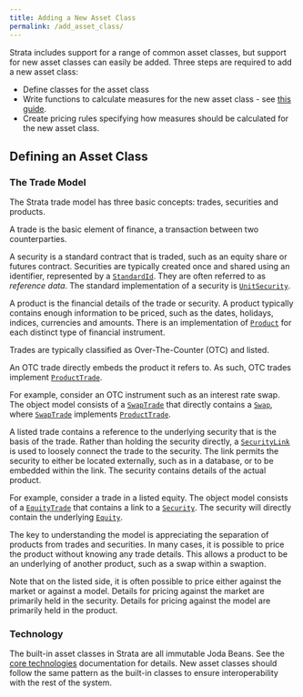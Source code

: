 ```yaml
---
title: Adding a New Asset Class
permalink: /add_asset_class/
---
```

Strata includes support for a range of common asset classes, but support for new asset classes can easily be added.
Three steps are required to add a new asset class:

* Define classes for the asset class
* Write functions to calculate measures for the new asset class - see [this guide]({{site.baseurl}}/add_measure/).
* Create pricing rules specifying how measures should be calculated for the new asset class.

## Defining an Asset Class

### The Trade Model

The Strata trade model has three basic concepts: trades, securities and products.

A trade is the basic element of finance, a transaction between two counterparties.

A security is a standard contract that is traded, such as an equity share or futures contract.
Securities are typically created once and shared using an identifier, represented by a
[`StandardId`]({{site.baseurl}}/apidocs/com/opengamma/strata/collect/id/StandardId.html).
They are often referred to as *reference data*. The standard implementation of a security is
[`UnitSecurity`]({{site.baseurl}}/apidocs/com/opengamma/strata/product/UnitSecurity.html).

A product is the financial details of the trade or security. A product typically contains enough information
to be priced, such as the dates, holidays, indices, currencies and amounts.
There is an implementation of [`Product`]({{site.baseurl}}/apidocs/com/opengamma/strata/product/Product.html)
for each distinct type of financial instrument.

Trades are typically classified as Over-The-Counter (OTC) and listed.

An OTC trade directly embeds the product it refers to. As such, OTC trades implement
[`ProductTrade`]({{site.baseurl}}/apidocs/com/opengamma/strata/product/ProductTrade.html).

For example, consider an OTC instrument such as an interest rate swap.
The object model consists of a [`SwapTrade`]({{site.baseurl}}/apidocs/com/opengamma/strata/product/swap/SwapTrade.html)
that directly contains a [`Swap`]({{site.baseurl}}/apidocs/com/opengamma/strata/product/swap/Swap.html),
where [`SwapTrade`]({{site.baseurl}}/apidocs/com/opengamma/strata/product/swap/SwapTrade.html) implements
[`ProductTrade`]({{site.baseurl}}/apidocs/com/opengamma/strata/product/ProductTrade.html).

A listed trade contains a reference to the underlying security that is the basis of the trade.
Rather than holding the security directly, a [`SecurityLink`]({{site.baseurl}}/apidocs/com/opengamma/strata/product/SecurityLink.html)
is used to loosely connect the trade to the security. The link permits the security to either be located externally,
such as in a database, or to be embedded within the link. The security contains details of the actual product.

For example, consider a trade in a listed equity. The object model consists of a
[`EquityTrade`]({{site.baseurl}}/apidocs/com/opengamma/strata/product/equity/EquityTrade.html) that contains a link
to a [`Security`]({{site.baseurl}}/apidocs/com/opengamma/strata/product/Security.html).
The security will directly contain the underlying [`Equity`]({{site.baseurl}}/apidocs/com/opengamma/strata/product/equity/Equity.html).
 
The key to understanding the model is appreciating the separation of products from trades and securities.
In many cases, it is possible to price the product without knowing any trade details.
This allows a product to be an underlying of another product, such as a swap within a swaption.

Note that on the listed side, it is often possible to price either against the market or against a model.
Details for pricing against the market are primarily held in the security.
Details for pricing against the model are primarily held in the product.

### Technology

The built-in asset classes in Strata are all immutable Joda Beans.
See the [core technologies]({{site.baseurl}}/core_technologies/) documentation for details.
New asset classes should follow the same pattern as the built-in classes to ensure interoperability with the rest of the system.

